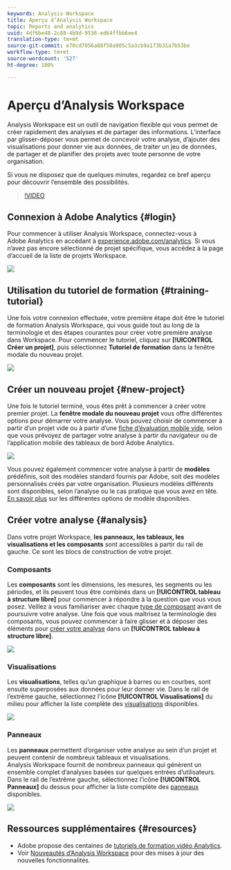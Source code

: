 ```yaml
---
keywords: Analysis Workspace
title: Aperçu d’Analysis Workspace
topic: Reports and analytics
uuid: 4df6be48-2c88-4b9d-9536-ed64ffbb6ee4
translation-type: tm+mt
source-git-commit: e70cd7056a88f58a905c5a3cb9a173b31a7b53be
workflow-type: tm+mt
source-wordcount: '527'
ht-degree: 100%

---
```



# Aperçu d’Analysis Workspace

Analysis Workspace est un outil de navigation flexible qui vous permet de créer rapidement des analyses et de partager des informations. L’interface par glisser-déposer vous permet de concevoir votre analyse, d’ajouter des visualisations pour donner vie aux données, de traiter un jeu de données, de partager et de planifier des projets avec toute personne de votre organisation.

Si vous ne disposez que de quelques minutes, regardez ce bref aperçu pour découvrir l’ensemble des possibilités.

>[!VIDEO](https://video.tv.adobe.com/v/26266/?quality=12)

## Connexion à Adobe Analytics {#login}

Pour commencer à utiliser Analysis Workspace, connectez-vous à Adobe Analytics en accédant à [experience.adobe.com/analytics](http://experience.adobe.com/analytics). Si vous n’avez pas encore sélectionné de projet spécifique, vous accédez à la page d’accueil de la liste de projets Workspace.

![](assets/login-analytics.png)

## Utilisation du tutoriel de formation {#training-tutorial}

Une fois votre connexion effectuée, votre première étape doit être le tutoriel de formation Analysis Workspace, qui vous guide tout au long de la terminologie et des étapes courantes pour créer votre première analyse dans Workspace. Pour commencer le tutoriel, cliquez sur **[!UICONTROL Créer un projet]**, puis sélectionnez **Tutoriel de formation** dans la fenêtre modale du nouveau projet.

![](assets/training-tutorial.png)

## Créer un nouveau projet {#new-project}

Une fois le tutoriel terminé, vous êtes prêt à commencer à créer votre premier projet. La **fenêtre modale du nouveau projet** vous offre différentes options pour démarrer votre analyse. Vous pouvez choisir de commencer à partir d’un projet vide ou à partir d’une [fiche d’évaluation mobile vide](https://docs.adobe.com/content/help/fr-FR/analytics/analyze/mobapp/curator.html), selon que vous prévoyez de partager votre analyse à partir du navigateur ou de l’application mobile des tableaux de bord Adobe Analytics.

![](assets/create-new-project.png)

Vous pouvez également commencer votre analyse à partir de **modèles** prédéfinis, soit des modèles standard fournis par Adobe, soit des modèles personnalisés créés par votre organisation. Plusieurs modèles différents sont disponibles, selon l’analyse ou le cas pratique que vous avez en tête. [En savoir plus](https://docs.adobe.com/content/help/fr-FR/analytics/analyze/analysis-workspace/build-workspace-project/starter-projects.html) sur les différentes options de modèle disponibles.

## Créer votre analyse {#analysis}

Dans votre projet Workspace, **les panneaux, les tableaux, les visualisations et les composants** sont accessibles à partir du rail de gauche. Ce sont les blocs de construction de votre projet.

### Composants

Les **composants** sont les dimensions, les mesures, les segments ou les périodes, et ils peuvent tous être combinés dans un **[!UICONTROL tableau à structure libre]** pour commencer à répondre à la question que vous vous posez. Veillez à vous familiariser avec chaque [type de composant](/help/analyze/analysis-workspace/components/analysis-workspace-components.md) avant de poursuivre votre analyse. Une fois que vous maîtrisez la terminologie des composants, vous pouvez commencer à faire glisser et à déposer des éléments pour [créer votre analyse](https://docs.adobe.com/content/help/fr-FR/analytics/analyze/analysis-workspace/build-workspace-project/t-freeform-project.html) dans un **[!UICONTROL tableau à structure libre]**.

![](assets/build-components.png)

### Visualisations

Les **visualisations**, telles qu’un graphique à barres ou en courbes, sont ensuite superposées aux données pour leur donner vie. Dans le rail de l’extrême gauche, sélectionnez l’icône **[!UICONTROL Visualisations]** du milieu pour afficher la liste complète des [visualisations](https://docs.adobe.com/content/help/fr-FR/analytics/analyze/analysis-workspace/visualizations/freeform-analysis-visualizations.html) disponibles.

![](assets/build-visualizations.png)

### Panneaux

Les **panneaux** permettent d’organiser votre analyse au sein d’un projet et peuvent contenir de nombreux tableaux et visualisations. Analysis Workspace fournit de nombreux panneaux qui génèrent un ensemble complet d’analyses basées sur quelques entrées d’utilisateurs. Dans le rail de l’extrême gauche, sélectionnez l’icône **[!UICONTROL Panneaux]** du dessus pour afficher la liste complète des [panneaux](https://docs.adobe.com/content/help/fr-FR/analytics/analyze/analysis-workspace/panels/panels.html) disponibles.

![](assets/build-panels.png)

## Ressources supplémentaires {#resources}

* Adobe propose des centaines de [tutoriels de formation vidéo Analytics](https://docs.adobe.com/content/help/en/analytics-learn/tutorials/overview.html).
* Voir [Nouveautés d’Analysis Workspace](/help/analyze/analysis-workspace/new-features-in-analysis-workspace.md) pour des mises à jour des nouvelles fonctionnalités.
